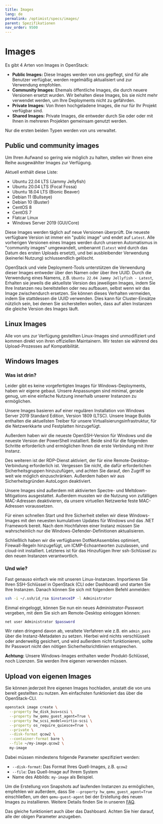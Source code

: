 ```yaml
---
title: Images
lang: de
permalink: /optimist/specs/images/
parent: Spezifikationen
nav_order: 9500
---
```


# Images

Es gibt 4 Arten von Images in OpenStack:

- **Public Images:** Diese Images werden von uns gepflegt, sind für alle Benutzer verfügbar, werden regelmäßig aktualisiert und zur Verwendung empfohlen.
- **Community Images:** Ehemals öffentliche Images, die durch neuere Versionen ersetzt wurden. Wir behalten diese Images, bis sie nicht mehr verwendet werden, um Ihre Deployments nicht zu gefährden.
- **Private Images:** Von Ihnen hochgeladene Images, die nur für Ihr Projekt verfügbar sind.
- **Shared Images:** Private Images, die entweder durch Sie oder oder mit Ihnen in mehreren Projekten gemeinsam genutzt werden.

Nur die ersten beiden Typen werden von uns verwaltet.

## Public und community images

Um Ihren Aufwand so gering wie möglich zu halten, stellen wir Ihnen eine Reihe ausgewählter Images zur Verfügung.

Aktuell enthält diese Liste:

- Ubuntu 22.04 LTS (Jammy Jellyfish)
- Ubuntu 20.04 LTS (Focal Fossa)
- Ubuntu 18.04 LTS (Bionic Beaver)
- Debian 11 (Bullseye)
- Debian 10 (Buster)
- CentOS 8
- CentOS 7
- Flatcar Linux
- Windows Server 2019 (GUI/Core)

Diese Images werden täglich auf neue Versionen überprüft. Die neueste verfügbare Version ist immer ein "public image" und endet auf `Latest`. Alle vorherigen Versionen eines Images werden durch unseren Automatismus in "community images" umgewandelt, umbenannt (`latest` wird durch das Datum des ersten Uploads ersetzt), und bei ausbleibender Verwendung (keinerlei Nutzung) schlussendlich gelöscht.

OpenStack und viele Deployment-Tools unterstützen die Verwendung dieser Images entweder über den Namen oder über ihre UUID. Durch die Verwendung eines Namens, z.B. `Ubuntu 22.04 Jammy Jellyfish - Latest`, Erhalten sie jeweils die aktuellste Version des jeweiligen Images, indem Sie Ihre Instanzen neu bereitstellen oder neu aufbauen, selbst wenn wir das Image zwischendurch ersetzen. Sie können dieses Verhalten vermeiden, indem Sie stattdessen die UUID verwenden. Dies kann für Cluster-Einsätze nützlich sein, bei denen Sie sicherstellen wollen, dass auf allen Instanzen die gleiche Version des Images läuft.

## Linux Images

Alle von uns zur Verfügung gestellten Linux-Images sind unmodifiziert und kommen direkt von ihren offiziellen Maintainern. Wir testen sie während des Upload-Prozesses auf Kompatibilität.

## Windows Images

### Was ist drin?

Leider gibt es keine vorgefertigten Images für Windows-Deployments, haben wir eigene gebaut. Unsere Anpassungen sind minimal, gerade genug, um eine einfache Nutzung innerhalb unserer Instanzen zu ermöglichen.

Unsere Images basieren auf einer regulären Installation von Windows Server 2019 Standard Edition, Version 1809 (LTSC). Unsere Image Builds enthalten die aktuellsten Treiber für unsere Virtualisierungsinfrastruktur, für die Netzwerkkarte und Festplatten hinzugefügt.

Außerdem haben wir die neueste OpenSSH-Version für Windows und die neueste Version der PowerShell installiert. Beide sind für die folgenden Schritte erforderlich und ermöglichen Ihnen die erste Verbindung mit Ihrer Instanz.

Des weiteren ist der RDP-Dienst aktiviert, der für eine Remote-Desktop-Verbindung erforderlich ist. Vergessen Sie nicht, die dafür erforderlichen Sicherheitsgruppen hinzuzufügen, und achten Sie darauf, den Zugriff so weit wie möglich einzuschränken. Außerdem haben wir aus Sicherheitsgründen AutoLogon deaktiviert.

Unsere Images sind außerdem mit aktivierten Spectre- und Meltdown-Mitigations ausgestattet. Außerdem mussten wir die Nutzung von zufälligen MAC-Adressen deaktivieren, da unsere virtuellen Netzwerke feste MAC-Adressen voraussetzen.

Für einen schnellen Start und Ihre Sicherheit stellen wir diese Windows-Images mit den neuesten kumulativen Updates für Windows und das .NET Framework bereit. Nach dem Hochfahren einer Instanz müssen Sie wahrscheinlich nur die Windows-Defender-Definitionen aktualisieren.

Schließlich haben wir die verfügbaren DotNetAssemblies optimiert, Firewall-Regeln hinzugefügt, um ICMP-Echoantworten zuzulassen, und cloud-init installiert. Letzteres ist für das Hinzufügen Ihrer ssh-Schlüssel zu den neuen Instanzen verantwortlich.

### Und wie?

Fast genauso einfach wie mit unseren Linux-Instanzen. Importieren Sie Ihren SSH-Schlüssel in OpenStack (CLI oder Dashboard) und starten Sie Ihre Instanzen. Danach können Sie sich mit folgendem Befehl anmelden:

```bash
ssh -i ~/.ssh/id_rsa $instanceIP -l Administrator
```

Einmal eingeloggt, können Sie nun ein neues Administrator-Passwort vergeben, mit dem Sie sich am Remote-Desktop einloggen können:

```bash
net user Administrator $password
```

Wir raten dringend davon ab, veraltete Verfahren wie z.B. ein `admin_pass` über die Instanz-Metadaten zu setzen. Hierbei wird nichts verschlüsselt oder anderweitig gesichert, und wird außerdem nicht funktionieren, sollte Ihr Passwort nicht den nötigen Sicherheitsrichtlinien entsprechen.

**Achtung:** Unsere Windows-Images enthalten weder Produkt-Schlüssel, noch Lizenzen. Sie werden Ihre eigenen verwenden müssen.

## Upload von eigenen Images

Sie können jederzeit Ihre eigenen Images hochladen, anstatt die von uns bereit gestellten zu nutzen. Am einfachsten funktioniert das über die OpenStack-CLI.

```bash
openstack image create \
  --property hw_disk_bus=scsi \
  --property hw_qemu_guest_agent=True \
  --property hw_scsi_model=virtio-scsi \
  --property os_require_quiesce=True \
  --private \
  --disk-format qcow2 \
  --container-format bare \
  --file ~/my-image.qcow2 \
  my-image
```

Dabei müssen mindestens folgende Parameter spezifiziert werden:

- `--disk-format`: Das Format Ihres Quell-Images, z.B. `qcow2`
- `--file`: Das Quell-Image auf Ihrem System
- Name des Abbilds: `my-image` als Beispiel.

Um die Erstellung von Snapshots auf laufenden Instanzen zu ermöglichen, empfehlen wir außerdem, dass Sie `--property hw_qemu_guest_agent=True` einschließen, um den `qemu-guest-agent` bei der Erstellung des neuen Images zu installieren. Weitere Details finden Sie in unseren [FAQ](https://docs.gec.io/de/optimist/faq/#warum-kann-ich-keinen-snapshot-einer-laufenden-instance-erstellen).

Das gleiche funktioniert auch über das Dashboard. Achten Sie hier darauf, alle der obigen Parameter anzugeben.
